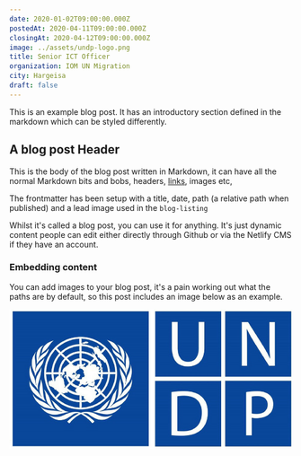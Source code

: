 ```yaml
---
date: 2020-01-02T09:00:00.000Z
postedAt: 2020-04-11T09:00:00.000Z
closingAt: 2020-04-12T09:00:00.000Z
image: ../assets/undp-logo.png
title: Senior ICT Officer
organization: IOM UN Migration
city: Hargeisa
draft: false
---
```


This is an example blog post. It has an introductory section defined in the markdown which can be styled differently.

<!-- end -->

## A blog post Header

This is the body of the blog post written in Markdown, it can have all the normal Markdown bits and bobs, headers, [links](https://www.youtube.com/watch?v=dQw4w9WgXcQ), images etc,

The frontmatter has been setup with a title, date, path (a relative path when published) and a lead image used in the `blog-listing`

Whilst it's called a blog post, you can use it for anything. It's just dynamic content people can edit either directly through Github or via the Netlify CMS if they have an account.

### Embedding content

You can add images to your blog post, it's a pain working out what the paths are by default, so this post includes an image below as an example.

![IOM LOGO](../assets/undp-logo.png)
